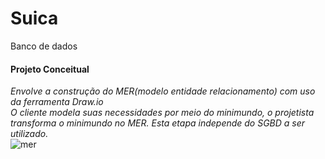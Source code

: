 # Suica
Banco de dados<br>

#### Projeto Conceitual
_Envolve a construção do MER(modelo entidade relacionamento) com uso da ferramenta Draw.io_<br>
  *O cliente modela suas necessidades por meio do minimundo, o projetista transforma o minimundo no MER. Esta etapa independe do SGBD a ser utilizado.*<br>
  ![mer](https://github.com/kinhosz/Suica/blob/main/images/MER%20Banco%20de%20dados.png)

